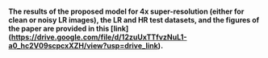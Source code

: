 #### The results of the proposed model for 4x super-resolution (either for clean or noisy LR images), the LR and HR test datasets, and the figures of the paper are provided in this [link] (https://drive.google.com/file/d/12zuUxTTfvzNuL1-a0_hc2V09scpcxXZH/view?usp=drive_link).
